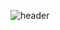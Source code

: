 ![header](https://capsule-render.vercel.app/api?type=waving&color=auto&height=300&section=header&text=Woohyun%20Park&fontAlignY=40&fontSize=90&desc=Hello!%20Nice%20to%20meet%20you!&descAlignY=70)
